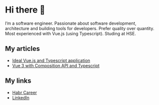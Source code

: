 # Hi there 👋

I’m a software engineer. Passionate about software development, architecture and building tools for developers. Prefer quality over quantity. Most experienced with Vue.js (using Typescript).
Studing at HSE.

<!--
**sadfsdfdsa/sadfsdfdsa** is a ✨ _special_ ✨ repository because its `README.md` (this file) appears on your GitHub profile.

Here are some ideas to get you started:

- 🔭 I’m currently working on ...
- 🌱 I’m currently learning ...
- 👯 I’m looking to collaborate on ...
- 🤔 I’m looking for help with ...
- 💬 Ask me about ...
- 📫 How to reach me: ...
- 😄 Pronouns: ...
- ⚡ Fun fact: ...
-->

## My articles

* [Ideal Vue.js and Typescript application](https://habr.com/ru/post/540798/)
* [Vue 3 with Composition API and Typescript](https://habr.com/ru/post/557928/)

## My links

* [Habr Career](https://career.habr.com/karanarqq)
* [LinkedIn](https://www.linkedin.com/in/karanarqq/)
